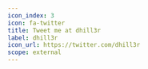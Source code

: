 ```yaml
---
icon_index: 3
icon: fa-twitter
title: Tweet me at dhill3r
label: dhill3r
icon_url: https://twitter.com/dhill3r
scope: external
---
```

